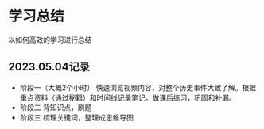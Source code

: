 # 学习总结

以如何高效的学习进行总结

## 2023.05.04记录

- 阶段一（大概2个小时）
快速浏览视频内容，对整个历史事件大致了解。根据重点资料（通过秘籍）和时间线记录笔记。做课后练习，巩固和补漏。
- 阶段二
背知识点，刷题
- 阶段三
梳理关键词，整理成思维导图
